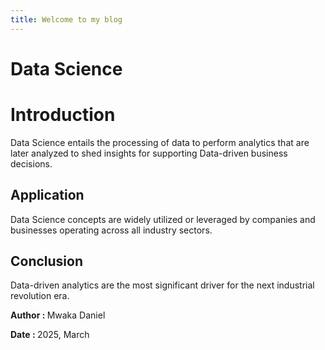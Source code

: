 ```yaml
---
title: Welcome to my blog
---
```

# Data Science
# Introduction
Data Science entails the processing of data to perform analytics that are later analyzed to shed insights for supporting Data-driven business decisions. 
## Application
Data Science concepts are widely utilized or leveraged by companies and businesses operating across all industry sectors.
## Conclusion
Data-driven analytics are the most significant driver for the next industrial revolution era.

<strong> Author : </strong> Mwaka Daniel

<strong> Date : </strong> 2025, March
